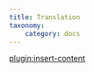 ```yaml
---
title: Translation
taxonomy:
    category: docs
---
```


[plugin:insert-content](/_partials/translation?imagepro|plg_system_zoo_zlelements_imagepro)

